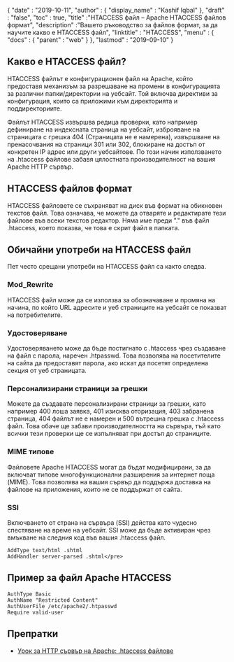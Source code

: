 {
  "date" : "2019-10-11",
  "author" : {
    "display_name" : "Kashif Iqbal"
},
  "draft" : "false",
  "toc" : true,
  "title" :"HTACCESS файл – Apache HTACCESS файлов формат",
  "description" :"Вашето ръководство за файлов формат, за да научите какво е HTACCESS файл",
  "linktitle" : "HTACCESS",
  "menu" : {
    "docs" : {
      "parent" : "web"
}
},
  "lastmod" : "2019-09-10"
}

## Какво е HTACCESS файл?

HTACCESS файлът е конфигурационен файл на Apache, който предоставя механизъм за разрешаване на промени в конфигурацията за различни папки/директории на уебсайт. Той включва директиви за конфигурация, които са приложими към директорията и поддиректориите.

Файлът HTACCESS извършва редица проверки, като например дефиниране на индексната страница на уебсайт, изброяване на страницата с грешка 404 (Страницата не е намерена), извършване на пренасочвания на страници 301 или 302, блокиране на достъп от конкретен IP адрес или други уебсайтове. По този начин използването на .htaccess файлове забавя цялостната производителност на вашия Apache HTTP сървър.

## HTACCESS файлов формат

HTACCESS файловете се съхраняват на диск във формат на обикновен текстов файл. Това означава, че можете да отваряте и редактирате тези файлове във всеки текстов редактор. Няма име преди "." във файл .htaccess, което показва, че това е скрит файл в папката.

## Обичайни употреби на HTACCESS файл

Пет често срещани употреби на HTACCESS файл са както следва.

### Mod_Rewrite

HTACCESS файл може да се използва за обозначаване и промяна на начина, по който URL адресите и уеб страниците на уебсайт се показват на потребителите.

### Удостоверяване

Удостоверяването може да бъде постигнато с .htaccess чрез създаване на файл с парола, наречен .htpasswd. Това позволява на посетителите на сайта да предоставят парола, ако искат да посетят определена секция от уеб страницата.

### Персонализирани страници за грешки

Можете да създавате персонализирани страници за грешки, като например 400 лоша заявка, 401 изисква оторизация, 403 забранена страница, 404 файлът не е намерен и 500 вътрешна грешка с .htaccess файл. Това обаче ще забави производителността на сървъра, тъй като всички тези проверки ще се изпълняват при достъп до страниците.

### MIME типове

Файловете Apache HTACCESS могат да бъдат модифицирани, за да включват типове многофункционални разширения за интернет поща (MIME). Това позволява на вашия сървър да поддържа доставка на файлове на приложения, които не се поддържат от сайта.

### SSI

Включването от страна на сървъра (SSI) действа като чудесно спестяване на време на уебсайт. SSI може да бъде активиран чрез вмъкване на следния код във вашия .htaccess файл.

```
AddType text/html .shtml
AddHandler server-parsed .shtml</pre>
```

## Пример за файл Apache HTACCESS

```
AuthType Basic
AuthName "Restricted Content"
AuthUserFile /etc/apache2/.htpasswd
Require valid-user
```

## Препратки

* [Урок за HTTP сървър на Apache: .htaccess файлове](https://httpd.apache.org/docs/current/howto/htaccess.html)

